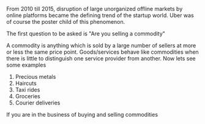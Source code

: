 From 2010 till 2015, disruption of large unorganized offline markets by online platforms became the defining trend of the startup world. Uber was of course the poster child of this phenomenon.

The first question to be asked is "Are you selling a commodity"

A commodity is anything which is sold by a large number of sellers at more or less the same price point. Goods/services behave like commodities when there is little to distinguish one service provider from another.
Now lets see some examples

1. Precious metals
2. Haircuts
3. Taxi rides
4. Groceries
5. Courier deliveries

If you are in the business of buying and selling commodities